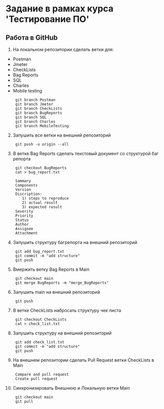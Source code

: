 # Задание в рамках курса 'Тестирование ПО'
## Работа в GitHub


1. На локальном репозитории сделать ветки для:
- Postman
- Jmeter
- CheckLists
- Bag Reports
- SQL
- Charles
- Mobile testing
    ```
     git branch Postman
     git branch Jmeter
     git branch CheckLists
     git branch BugReports
     git branch SQL
     git branch Charles
     git branch MobileTesting
    ```


2. Запушить все ветки на внешний репозиторий
    ```
     git push -u origin --all
    ```

3. В ветке Bag Reports сделать текстовый документ со структурой баг репорта
    ```
     git checkout BugReports
     cat > bug_report.txt
     
     Sammary
     Components
     Version
     Discription:
	    1) steps to reproduce
	    2) actual result
	    3) expected result
     Severity
     Priority
     Status
     Author
     Assignee
     Attachment
    ```


4. Запушить структуру багрепорта на внешний репозиторий
    ```
     git add bug_report.txt
     git commit -m "add structure"
     git push
    ```

5. Вмержить ветку Bag Reports в Main
    ```
     git checkout main
     git merge BugReports -m "merge_BugReports"
    ```

6. Запушить main на внешний репозиторий
    ```
     git push
    ```

7. В ветке CheckLists набросать структуру чек листа
    ```
     git checkout CheckLists
     cat > check_list.txt
    ```

8. Запушить структуру на внешний репозиторий
    ```
     git add check_list.txt
     git commit -m "add structure"
     git push
    ```


9. На внешнем репозитории сделать Pull Request ветки CheckLists в Main
    ```
     Compare and pull request
     Create pull request
    ```

10. Синхронизировать Внешнюю и Локальную ветки Main
    ```
     git checkout main
     git pull
    ```
